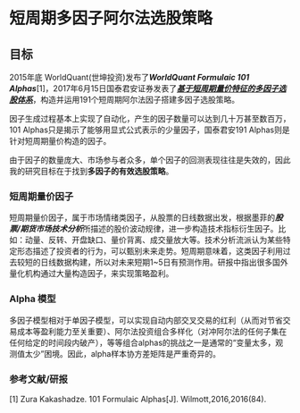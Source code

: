 # 短周期多因子阿尔法选股策略
## 目标
2015年底 WorldQuant(世坤投资)发布了***WorldQuant Formulaic 101 Alphas***[1]，2017年6月15日国泰君安证券发表了[***基于短周期量价特征的多因子选股体系***](https://github.com/SelenaMa9812/Guotai-Junan-191-Alpha/blob/main/files/%E5%9B%BD%E6%B3%B0%E5%90%9B%E5%AE%89%EF%BC%8D%E5%9F%BA%E4%BA%8E%E7%9F%AD%E5%91%A8%E6%9C%9F%E4%BB%B7%E9%87%8F%E7%89%B9%E5%BE%81%E7%9A%84%E5%A4%9A%E5%9B%A0%E5%AD%90%E9%80%89%E8%82%A1%E4%BD%93%E7%B3%BB.pdf)，构造并运用191个短周期阿尔法因子搭建多因子选股策略。

因子生成过程基本上实现了自动化，产生的因子数量可以达到几十万甚至数百万，101 Alphas只是揭示了能够用显式公式表示的少量因子，国泰君安191 Alphas则是针对短周期量价构造的因子。

由于因子的数量庞大、市场参与者众多，单个因子的回测表现往往是失效的，因此我的研究目标在于找到**多因子的有效选股策略**。

### 短周期量价因子
短周期量价因子，属于市场情绪类因子，从股票的日线数据出发，根据墨菲的***股票/期货市场技术分析***所描述的股价波动规律，进一步构造技术指标衍生因子。比如：动量、反转、开盘缺口、量价背离、成交量放大等。技术分析流派认为某些特定形态描述了投资者的行为，可以甄别未来走势。短周期意味着，这类因子利用过去较短的日线数据构建，所以对未来短期1~5日有预测作用。研报中指出很多国外量化机构通过大量构造因子，来实现策略盈利。

### Alpha 模型


多因子模型相对于单因子模型，可以实现自动内部交叉交易的红利（从而对节省交易成本等盈利能力至关重要）、阿尔法投资组合多样化（对冲阿尔法的任何子集在任何给定的时间段内破产），等等组合alphas的挑战之一是通常的“变量太多，观测值太少”困境。因此，alpha样本协方差矩阵是严重奇异的。







### 参考文献/研报
[1] Zura Kakashadze. 101 Formulaic Alphas[J]. Wilmott,2016,2016(84).
